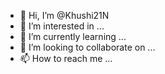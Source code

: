 - 👋 Hi, I’m @Khushi21N
- 👀 I’m interested in ...
- 🌱 I’m currently learning ...
- 💞️ I’m looking to collaborate on ...
- 📫 How to reach me ...

<!---
Khushi21N/Khushi21N is a ✨ special ✨ repository because its `README.md` (this file) appears on your GitHub profile.
You can click the Preview link to take a look at your changes.
--->
